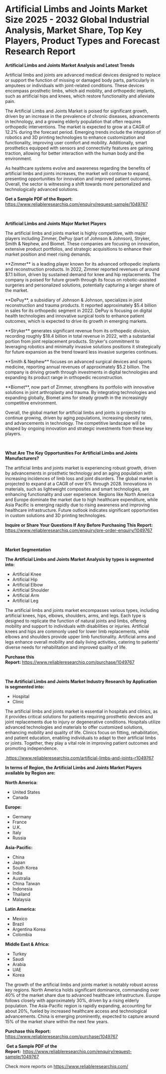 <p><h1>Artificial Limbs and Joints Market Size 2025 - 2032 Global Industrial Analysis, Market Share, Top Key Players, Product Types and Forecast Research Report</h1></p><p><strong>Artificial Limbs and Joints Market Analysis and Latest Trends</strong></p>
<p><p>Artificial limbs and joints are advanced medical devices designed to replace or support the function of missing or damaged body parts, particularly in amputees or individuals with joint-related conditions. These devices encompass prosthetic limbs, which aid mobility, and orthopedic implants, such as artificial hips and knees, which restore functionality and alleviate pain.</p><p>The Artificial Limbs and Joints Market is poised for significant growth, driven by an increase in the prevalence of chronic diseases, advancements in technology, and a growing elderly population that often requires orthopedic interventions. The market is expected to grow at a CAGR of 12.2% during the forecast period. Emerging trends include the integration of robotics and 3D printing technologies to enhance customization and functionality, improving user comfort and mobility. Additionally, smart prosthetics equipped with sensors and connectivity features are gaining traction, allowing for better interaction with the human body and the environment.</p><p>As healthcare systems evolve and awareness regarding the benefits of artificial limbs and joints increases, the market will continue to expand, presenting opportunities for innovation and improved patient outcomes. Overall, the sector is witnessing a shift towards more personalized and technologically advanced solutions.</p></p>
<p><strong>Get a Sample PDF of the Report:&nbsp;</strong> <a href="https://www.reliableresearchiq.com/enquiry/request-sample/1049767?utm_campaign=2212&utm_medium=2&utm_source=Github&utm_content=ia&utm_term=04032025&utm_id=artificial-limbs-and-joints">https://www.reliableresearchiq.com/enquiry/request-sample/1049767</a></p>
<p>&nbsp;</p>
<p><strong>Artificial Limbs and Joints Major Market Players</strong></p>
<p><p>The artificial limbs and joints market is highly competitive, with major players including Zimmer, DePuy (part of Johnson & Johnson), Stryker, Smith & Nephew, and Biomet. These companies are focusing on innovation, extensive product portfolios, and strategic acquisitions to enhance their market position and meet rising demands.</p><p>**Zimmer** is a leading player known for its advanced orthopedic implants and reconstruction products. In 2022, Zimmer reported revenues of around $7.1 billion, driven by sustained demand for knee and hip replacements. The company is poised for future growth through its focus on robotic-assisted surgeries and personalized solutions, potentially capturing a larger share of the market.</p><p>**DePuy**, a subsidiary of Johnson & Johnson, specializes in joint reconstruction and trauma products. It reported approximately $5.4 billion in sales for its orthopedic segment in 2022. DePuy is focusing on digital health technologies and innovative surgical tools to enhance patient outcomes, which is expected to drive its growth in emerging markets.</p><p>**Stryker** generates significant revenue from its orthopedic division, recording roughly $18.4 billion in total revenue in 2022, with a substantial portion from joint replacement products. Stryker's commitment to leveraging robotics and minimally invasive solutions positions it strategically for future expansion as the trend toward less invasive surgeries continues.</p><p>**Smith & Nephew** focuses on advanced surgical devices and sports medicine, reporting annual revenues of approximately $5.2 billion. The company is driving growth through investments in digital technologies and expanding its product range in orthopedic reconstruction.</p><p>**Biomet**, now part of Zimmer, strengthens its portfolio with innovative solutions in joint arthroplasty and trauma. By integrating technologies and expanding globally, Biomet aims for steady growth in the increasingly competitive environment.</p><p>Overall, the global market for artificial limbs and joints is projected to continue growing, driven by aging populations, increasing obesity rates, and advancements in technology. The competitive landscape will be shaped by ongoing innovation and strategic investments from these key players.</p></p>
<p>&nbsp;</p>
<p><strong>What Are The Key Opportunities For Artificial Limbs and Joints Manufacturers?</strong></p>
<p><p>The artificial limbs and joints market is experiencing robust growth, driven by advancements in prosthetic technology and an aging population with increasing incidences of limb loss and joint disorders. The global market is projected to expand at a CAGR of over 6% through 2028. Innovations in materials, such as lightweight composites and smart technologies, are enhancing functionality and user experience. Regions like North America and Europe dominate the market due to high healthcare expenditure, while Asia Pacific is emerging rapidly due to rising awareness and improving healthcare infrastructure. Future outlook indicates significant opportunities in custom solutions and 3D printing technologies.</p></p>
<p><strong>Inquire or Share Your Questions If Any Before Purchasing This Report:</strong> <a href="https://www.reliableresearchiq.com/enquiry/pre-order-enquiry/1049767?utm_campaign=2212&utm_medium=2&utm_source=Github&utm_content=ia&utm_term=04032025&utm_id=artificial-limbs-and-joints">https://www.reliableresearchiq.com/enquiry/pre-order-enquiry/1049767</a></p>
<p>&nbsp;</p>
<p><strong>Market Segmentation</strong></p>
<p><strong>The Artificial Limbs and Joints Market Analysis by types is segmented into:</strong></p>
<p><ul><li>Artificial Knee</li><li>Artificial Hip</li><li>Artificial Elbow</li><li>Artificial Shoulder</li><li>Artificial Arm</li><li>Artificial Leg</li></ul></p>
<p><p>The artificial limbs and joints market encompasses various types, including artificial knees, hips, elbows, shoulders, arms, and legs. Each type is designed to replicate the function of natural joints and limbs, offering mobility and support to individuals with disabilities or injuries. Artificial knees and hips are commonly used for lower limb replacements, while elbows and shoulders provide upper limb functionality. Artificial arms and legs enhance overall mobility and daily living activities, catering to patients’ diverse needs for rehabilitation and improved quality of life.</p></p>
<p><strong>Purchase this Report:&nbsp;</strong><a href="https://www.reliableresearchiq.com/purchase/1049767?utm_campaign=2212&utm_medium=2&utm_source=Github&utm_content=ia&utm_term=04032025&utm_id=artificial-limbs-and-joints">https://www.reliableresearchiq.com/purchase/1049767</a></p>
<p>&nbsp;</p>
<p><strong>The Artificial Limbs and Joints Market Industry Research by Application is segmented into:</strong></p>
<p><ul><li>Hospital</li><li>Clinic</li></ul></p>
<p><p>The artificial limbs and joints market is essential in hospitals and clinics, as it provides critical solutions for patients requiring prosthetic devices and joint replacements due to injury or degenerative conditions. Hospitals utilize advanced technologies and materials to offer customized solutions, enhancing mobility and quality of life. Clinics focus on fitting, rehabilitation, and patient education, enabling individuals to adapt to their artificial limbs or joints. Together, they play a vital role in improving patient outcomes and promoting independence.</p></p>
<p><a href="https://www.reliableresearchiq.com/artificial-limbs-and-joints-r1049767?utm_campaign=2212&utm_medium=2&utm_source=Github&utm_content=ia&utm_term=04032025&utm_id=artificial-limbs-and-joints">&nbsp;https://www.reliableresearchiq.com/artificial-limbs-and-joints-r1049767</a></p>
<p><strong>In terms of Region, the Artificial Limbs and Joints Market Players available by Region are:</strong></p>
<p>
    <p> <strong> North America: </strong>
        <ul>
            <li>United States</li>
            <li>Canada</li>
        </ul>
        </p> 
    <p> <strong> Europe: </strong>
        <ul>
            <li>Germany</li>
            <li>France</li>
            <li>U.K.</li>
            <li>Italy</li>
            <li>Russia</li>
        </ul>
        </p> 
    <p> <strong> Asia-Pacific: </strong>
        <ul>
            <li>China</li>
            <li>Japan</li>
            <li>South Korea</li>
            <li>India</li>
            <li>Australia</li>
            <li>China Taiwan</li>
            <li>Indonesia</li>
            <li>Thailand</li>
            <li>Malaysia</li>
        </ul>
        </p> 
    <p> <strong> Latin America: </strong>
        <ul>
            <li>Mexico</li>
            <li>Brazil</li>
            <li>Argentina Korea</li>
            <li>Colombia</li>
        </ul>
        </p> 
    <p> <strong> Middle East & Africa: </strong>
        <ul>
            <li>Turkey</li>
            <li>Saudi</li>
            <li>Arabia</li>
            <li>UAE</li>
            <li>Korea</li>
        </ul>
    </p>
    </p>
<p><p>The growth of the artificial limbs and joints market is notably robust across key regions. North America holds significant dominance, commanding over 40% of the market share due to advanced healthcare infrastructure. Europe follows closely with approximately 30%, driven by a rising elderly population. The Asia-Pacific region is rapidly expanding, accounting for about 20%, fueled by increased healthcare access and technological advancements. China is emerging prominently, expected to capture around 15% of the market share within the next few years.</p></p>
<p><strong>Purchase this Report: </strong><a href="https://www.reliableresearchiq.com/purchase/1049767?utm_campaign=2212&utm_medium=2&utm_source=Github&utm_content=ia&utm_term=04032025&utm_id=artificial-limbs-and-joints">https://www.reliableresearchiq.com/purchase/1049767</a></p>
<p>&nbsp;<strong>Get a Sample PDF of the Report:&nbsp;&nbsp;</strong><a href="https://www.reliableresearchiq.com/enquiry/request-sample/1049767?utm_campaign=2212&utm_medium=2&utm_source=Github&utm_content=ia&utm_term=04032025&utm_id=artificial-limbs-and-joints">https://www.reliableresearchiq.com/enquiry/request-sample/1049767</a></p>
<p><strong></strong></p>
<p>Check more reports on <a href="https://www.reliableresearchiq.com/?utm_campaign=2212&utm_medium=2&utm_source=Github&utm_content=ia&utm_term=04032025&utm_id=artificial-limbs-and-joints">https://www.reliableresearchiq.com/</a></p>